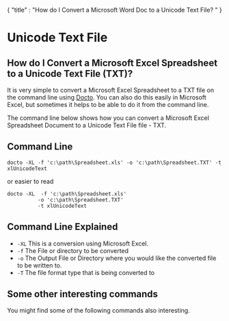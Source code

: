 {
    "title" : "How do I Convert a Microsoft Word Doc to a Unicode Text File? " 
}

Unicode Text File 
==

How do I Convert a Microsoft Excel Spreadsheet to a Unicode Text File (TXT)?         
-

It is very simple to convert a Microsoft Excel Spreadsheet to a TXT file  on the command line using [Docto](https://github.com/tobya/docto). You can also do this easily in Microsoft Excel, but sometimes it helps to be able to do it from the command line.  

The command line below shows how you can convert a Microsoft Excel Spreadsheet Document to a Unicode Text File file - TXT.

Command Line 
-

 ````
 docto -XL -f 'c:\path\Spreadsheet.xls' -o 'c:\path\Spreadsheet.TXT' -t xlUnicodeText
 ````

 or easier to read

  ````
 docto -XL  -f 'c:\path\Spreadsheet.xls' 
            -o 'c:\path\Spreadsheet.TXT' 
            -t xlUnicodeText
 ````

Command Line Explained 
-

 - `-XL`   This is a conversion using Microsoft Excel.  
 - `-f`   The File or directory to be converted 
 - `-o`   The Output File or Directory where you would like the converted file to be written to.
 - `-T`   The file format type that is being converted to




Some other interesting commands
-

You might find some of the following commands also interesting.

    

